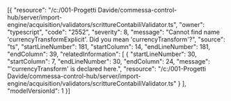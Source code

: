 [{
	"resource": "/c:/001-Progetti Davide/commessa-control-hub/server/import-engine/acquisition/validators/scrittureContabiliValidator.ts",
	"owner": "typescript",
	"code": "2552",
	"severity": 8,
	"message": "Cannot find name 'currencyTransformExplicit'. Did you mean 'currencyTransform'?",
	"source": "ts",
	"startLineNumber": 181,
	"startColumn": 14,
	"endLineNumber": 181,
	"endColumn": 39,
	"relatedInformation": [
		{
			"startLineNumber": 30,
			"startColumn": 7,
			"endLineNumber": 30,
			"endColumn": 24,
			"message": "'currencyTransform' is declared here.",
			"resource": "/c:/001-Progetti Davide/commessa-control-hub/server/import-engine/acquisition/validators/scrittureContabiliValidator.ts"
		}
	],
	"modelVersionId": 1
}]